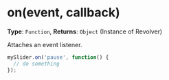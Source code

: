 # on(event, callback)

**Type**: `Function`, **Returns**: `Object` (Instance of Revolver)

Attaches an event listener.

```javascript
mySlider.on('pause', function() {
  // do something
});
```

